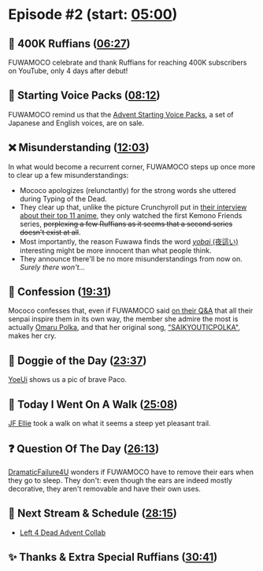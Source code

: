 # Episode #2 (start: [05:00](https://youtu.be/YILB_0QF-uI?t=05m00s))

## 🐾 400K Ruffians ([06:27](https://youtu.be/YILB_0QF-uI?t=06m27s))

FUWAMOCO celebrate and thank Ruffians for reaching 400K subscribers on YouTube, only 4 days after debut!

## 📢 Starting Voice Packs ([08:12](https://youtu.be/YILB_0QF-uI?t=08m12s))

FUWAMOCO remind us that the [Advent Starting Voice Packs](https://shop.hololivepro.com/en/pages/search-results-page?q=starting%20voice%20advent), a set of Japanese and English voices, are on sale.

## ❌ Misunderstanding ([12:03](https://youtu.be/YILB_0QF-uI?t=12m03s))

In what would become a recurrent corner, FUWAMOCO steps up once more to clear up a few misunderstandings:

* Mococo apologizes (relunctantly) for the strong words she uttered during Typing of the Dead.
* They clear up that, unlike the picture Crunchyroll put in [their interview about their top 11 anime](https://www.crunchyroll.com/news/interviews/2023/8/3/hololives-FUWAMOCO-list-their-favorite-anime), they only watched the first Kemono Friends series, ~~perplexing a few Ruffians as it seems that a second series doesn't exist at all~~.
* Most importantly, the reason Fuwawa finds the word [*yobai* (夜這い)](https://en.wikipedia.org/wiki/Yobai) interesting might be more innocent than what people think.
* They announce there'll be no more misunderstandings from now on. *Surely there won't...*

## 🙊 Confession ([19:31](https://youtu.be/YILB_0QF-uI?t=19m31s))

Mococo confesses that, even if FUWAMOCO said [on their Q&A](https://youtu.be/AL3FAfr8FGc?t=6612) that all their senpai inspire them in its own way, the member she admire the most is actually [Omaru Polka](https://www.youtube.com/@OmaruPolka), and that her original song, ["SAIKYOUTICPOLKA"](https://youtu.be/0bo6MVQxY6Y), makes her cry.

## 🐶 Doggie of the Day ([23:37](https://youtu.be/YILB_0QF-uI?t=23m37s))

[YoeUi](https://twitter.com/yoe_ui/status/1686779452108558336) shows us a pic of brave Paco.

## 🚶 Today I Went On A Walk ([25:08](https://youtu.be/YILB_0QF-uI?t=25m08s))

[JF Ellie](https://twitter.com/Zeralyos/status/1686887330873749505) took a walk on what it seems a steep yet pleasant trail.

## ❓ Question Of The Day ([26:13](https://youtu.be/YILB_0QF-uI?t=26m13s))

[DramaticFailure4U](https://twitter.com/DramaticFail/status/1686579900197556224) wonders if FUWAMOCO have to remove their ears when they go to sleep. They don't: even though the ears are indeed mostly decorative, they aren't removable and have their own uses.

## 📅 Next Stream & Schedule ([28:15](https://youtu.be/YILB_0QF-uI?t=28m15s))

* [Left 4 Dead Advent Collab](https://youtu.be/KgpiuAin1XM)

## ✨ Thanks & Extra Special Ruffians ([30:41](https://youtu.be/YILB_0QF-uI?t=30m41s))
